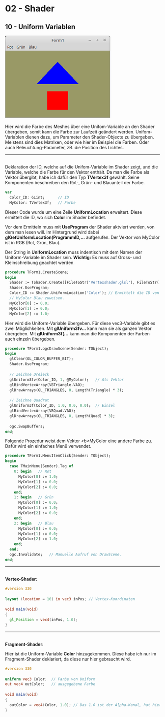 # 02 - Shader
## 10 - Uniform Variablen

<img src="image.png" alt="Selfhtml"><br><br>
Hier wird die Farbe des Meshes über eine Unifom-Variable an den Shader übergeben, somit kann die Farbe zur Laufzeit geändert werden.
Unifom-Variablen dienen dazu, um Parameter den Shader-Objecte zu übergeben. Meistens sind dies Matrixen, oder wie hier im Beispiel die Farben.
Oder auch Beleuchtung-Parameter, zB. die Position des Lichtes.
<hr><br>
Deklaration der ID, welche auf die Unifom-Variable im Shader zeigt, und die Variable, welche die Farbe für den Vektor enthält.
Da man die Farbe als Vektor übergibt, habe ich dafür den Typ <b>TVertex3f</b> gewählt. Seine Komponenten beschreiben den Rot-, Grün- und Blauanteil der Farbe.

```pascal
var
  Color_ID: GLint;      // ID
  MyColor: TVertex3f;   // Farbe
```

Dieser Code wurde um eine Zeile <b>UniformLocation</b> erweitert.
Diese ermittelt die ID, wo sich <b>Color</b> im Shader befindet.

Vor dem Ermitteln muss mit <b>UseProgram</b> der Shader aktviert werden, von dem man lesen will.
Im Hintergrund wird dabei <b>glGetUniformLocation(ProgrammID,...</b> aufgerufen.
Der Vektor von MyColor ist in RGB (Rot, Grün, Blau).

Der String in <b>UniformLocation</b> muss indentisch mit dem Namen der Uniform-Variable im Shader sein. <b>Wichtig:</b> Es muss auf Gross- und Kleinschreibung geachtet werden.

```pascal
procedure TForm1.CreateScene;
begin
  Shader := TShader.Create([FileToStr('Vertexshader.glsl'), FileToStr('Fragmentshader.glsl')]);
  Shader.UseProgram;
  Color_ID := Shader.UniformLocation('Color'); // Ermittelt die ID von "Color".
  // MyColor Blau zuweisen.
  MyColor[0] := 0.0;
  MyColor[1] := 0.0;
  MyColor[2] := 1.0;
```

Hier wird die Uniform-Variable übergeben. Für diese vec3-Variable gibt es zwei Möglichkeiten.
Mit <b>glUniform3fv...</b> kann man sie als ganzen Vektor übergeben.
Mit <b>glUniform3f(...</b> kann man die Komponenten der Farben auch einzeln übergeben.

```pascal
procedure TForm1.ogcDrawScene(Sender: TObject);
begin
  glClear(GL_COLOR_BUFFER_BIT);
  Shader.UseProgram;

  // Zeichne Dreieck
  glUniform3fv(Color_ID, 1, @MyColor);   // Als Vektor
  glBindVertexArray(VBTriangle.VAO);
  glDrawArrays(GL_TRIANGLES, 0, Length(Triangle) * 3);

  // Zeichne Quadrat
  glUniform3f(Color_ID, 1.0, 0.0, 0.0);  // Einzel
  glBindVertexArray(VBQuad.VAO);
  glDrawArrays(GL_TRIANGLES, 0, Length(Quad) * 3);

  ogc.SwapBuffers;
end;
```

Folgende Prozedur weist dem Vektor <b<MyColor</b> eine andere Farbe zu.
Dafür wird ein einfaches Menü verwendet.

```pascal
procedure TForm1.MenuItemClick(Sender: TObject);
begin
  case TMainMenu(Sender).Tag of
    0: begin   // Rot
      MyColor[0] := 1.0;
      MyColor[1] := 0.0;
      MyColor[2] := 0.0;
    end;
    1: begin   // Grün
      MyColor[0] := 0.0;
      MyColor[1] := 1.0;
      MyColor[2] := 0.0;
    end;
    2: begin   // Blau
      MyColor[0] := 0.0;
      MyColor[1] := 0.0;
      MyColor[2] := 1.0;
    end;
  end;
  ogc.Invalidate;   // Manuelle Aufruf von DrawScene.
end;
```

<hr><br>
<b>Vertex-Shader:</b>

```glsl
#version 330

layout (location = 10) in vec3 inPos; // Vertex-Koordinaten
 
void main(void)
{
  gl_Position = vec4(inPos, 1.0);
}

```

<hr><br>
<b>Fragment-Shader:</b>

Hier ist die Uniform-Variable <b>Color</b> hinzugekommen.
Diese habe ich nur im Fragment-Shader deklariert, da diese nur hier gebraucht wird.

```glsl
#version 330

uniform vec3 Color;  // Farbe von Uniform
out vec4 outColor;   // ausgegebene Farbe

void main(void)
{
  outColor = vec4(Color, 1.0); // Das 1.0 ist der Alpha-Kanal, hat hier keine Bedeutung.
}

```


